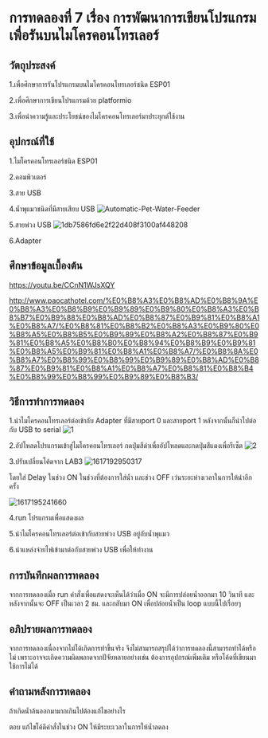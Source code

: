 # การทดลองที่ 7 เรื่อง การพัฒนาการเขียนโปรแกรมเพื่อรันบนไมโครคอนโทรเลอร์
## วัตถุประสงค์
1.เพื่อศึกษาการรันโปรแกรมบนไมโครคอนโทรเลอร์ชนิด ESP01 

2.เพื่อศึกษาการเขียนโปรแกรมด้วย platformio

3.เพื่อนำความรู้และประโยชน์ของไมโครคอนโทรเลอร์มาประยุกต์ใช้งาน

## อุปกรณ์ที่ใช้
1.ไมโครคอนโทรเลอร์ชนิด ESP01

2.คอมพิวเตอร์

3.สาย USB

4.น้ำพุแมวชนิดที่มีสายเสียบ USB
![Automatic-Pet-Water-Feeder](https://user-images.githubusercontent.com/80880230/113147406-f16b8700-925a-11eb-8909-8d36c280e30d.png)


5.สายพ่วง USB
![1db7586fd6e2f22d408f3100af448208](https://user-images.githubusercontent.com/80880230/113147456-fcbeb280-925a-11eb-88af-09b135823eac.jpeg)


6.Adapter


## ศึกษาข้อมูลเบื้องต้น
 https://youtu.be/CCnN1WJsXQY
 
http://www.paocathotel.com/%E0%B8%A3%E0%B8%AD%E0%B8%9A%E0%B8%A3%E0%B8%B9%E0%B9%89%E0%B9%80%E0%B8%A3%E0%B8%B7%E0%B9%88%E0%B8%AD%E0%B8%87%E0%B9%81%E0%B8%A1%E0%B8%A7/%E0%B8%81%E0%B8%B2%E0%B8%A3%E0%B9%80%E0%B8%A5%E0%B8%B5%E0%B9%89%E0%B8%A2%E0%B8%87%E0%B9%81%E0%B8%A5%E0%B8%B0%E0%B8%94%E0%B8%B9%E0%B9%81%E0%B8%A5%E0%B9%81%E0%B8%A1%E0%B8%A7/%E0%B8%8A%E0%B8%A7%E0%B8%99%E0%B8%99%E0%B9%89%E0%B8%AD%E0%B8%87%E0%B9%81%E0%B8%A1%E0%B8%A7%E0%B8%81%E0%B8%B4%E0%B8%99%E0%B8%99%E0%B9%89%E0%B8%B3/

## วิธีการทำการทดลอง 
1.นำไมโครคอนโทรเลอร์ต่อเข้ากับ Adapter ที่มีสายport 0 และสายport 1 หลังจากนั้นก็นำไปต่อกับ USB to serial
![1](https://user-images.githubusercontent.com/80880230/112357673-562a5d00-8d02-11eb-8550-151c0d465c4b.jpg)

2.อัปโหลดโปรแกรมเข้าสู่ไมโครคอนโทรเลอร์ กดปุ่มสีดำเพื่ออัปโหลดและกดปุ่มสีแดงเพื่อรีเซ็ต
![2](https://user-images.githubusercontent.com/80880230/112358244-bfaa6b80-8d02-11eb-86b2-9a82fafa273f.jpg)

3.ปรับเปลี่ยนโค้ดจาก LAB3 
![1617192950317](https://user-images.githubusercontent.com/80880230/113144179-2ece1580-9257-11eb-90e6-b32b9be61006.jpg)
 
 โดยใส่ Delay ในช่วง ON ในช่วงที่ต้องการใส่น้ำ และช่วง OFF เว่นระยะห่างเวลาในการให้นำอีกครั้ง
 
![1617195241660](https://user-images.githubusercontent.com/80880230/113147374-eb75a600-925a-11eb-8c8a-2d6ffff5adf3.jpg)

 
4.run โปรแกรมเพื่อแสดงผล

5.นำไมโครคอนโทรเลอร์ต่อเข้ากับสายพ่วง USB อยู่กับน้ำพุแมว 

6.นำแหล่งจ่ายไฟเข้ามาต่อกับสายพ่วง USB เพื่อให้ทำงาน

## การบันทึกผลการทดลอง 
  จากการทดลองเมื่อ run คำสั่งเพื่อแสดงจะเห็นได้ว่าเมื่อ ON จะมีการปล่อยน้ำออกมา 10 วินาที และหลังจากนั้นจะ OFF เป็นเวลา 2 ชม. และกลับมา ON เพื่อปล่อยน้ำเป็น loop แบบนี้ไปเรื่อยๆ
## อภิปรายผลการทดลอง 
  จากการทดลองเนื่องจากไม่ได้เกิดการทำขึ้นจริง จึงไม่สามารถสรุปได้ว่าการทดลองนี้สามารถทำได้หรือไม่ เพราะอาจจะเกิดความผิดพลาดจากปัจัยหลายอย่างเช่น ต้องการอุปกรณ์เพิ่มเติม หรือโค้ดที่เขียนมาใช้การไม่ได้
## คำถามหลังการทดลอง 
ถ้าเกิดน้ำล้นออกมามากเกินไปต้องแก้ไขอย่างไร

ตอบ แก้ไขโค้ดึคำสั่งในช่วง ON ให้มีระยะเวลาในการให้น้ำลดลง

